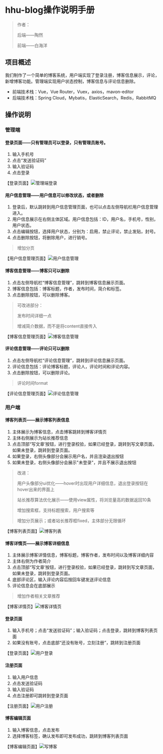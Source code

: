 # hhu-blog操作说明手册

>  作者：
>
> 后端——陶然
>
> 前端——白海洋

## 项目概述

我们制作了一个简单的博客系统，用户端实现了登录注册，博客信息展示，评论，新增博客功能。管理端实现用户状态控制，博客信息与评论信息删除。

- 前端技术栈：Vue，Vue Router，Vuex，axios，mavon-editor
- 后端技术栈：Spring Cloud，Mybatis，ElasticSearch，Redis，RabbitMQ

## 操作说明

### 管理端

#### 登录页面——只有管理员可以登录，只有管理员账号。

1. 输入手机号
2. 点击“发送验证码”
3. 输入验证码
4. 点击登录

【登录页面】![管理端登录](C:\Users\17568\Desktop\图片\管理端登录.png)

#### 用户信息管理——用户信息可以修改状态，或者删除

1. 登录后，默认跳转到用户信息管理页面，也可以点击左侧导航栏用户信息管理进入。
2. 用户信息展示在右侧主体区域。用户信息包括：ID，用户名，手机号，性别，用户状态。
3. 点击编辑按钮，选择用户状态，分别为：启用，禁止评论，禁止发贴，封号。
4. 点击删除按钮，将删除用户，进行销号。

> 增加分页

【用户信息管理页面】![用户信息管理](C:\Users\17568\Desktop\图片\用户信息管理.png)

#### 博客信息管理——博客只可以删除

1. 点击左侧导航栏“博客信息管理”，跳转到博客信息展示页面。
2. 博客信息包括：博客标题，作者，发布时间，简介和标签。
3. 点击删除按钮，可以删除博客。

> 可改进部分：
>
> 发布时间详细一点
>
> 增减简介数据，而不是将content直接传入

【博客信息管理页面】![博客信息管理](C:\Users\17568\Desktop\图片\博客信息管理.png)

#### 评论信息管理——评论只可以删除

1. 点击左侧导航栏“评论信息管理”，跳转到评论信息展示页面。
2. 评论信息包括：评论博客标题，评论人，评论时间和评论内容。
3. 点击删除按钮，可以删除评论。

> 评论时间format

【评论信息管理页面】![评论信息管理](C:\Users\17568\Desktop\图片\评论信息管理.png)

### 用户端

#### 博客列表页——展示博客列表信息

1. 主体展示为博客信息，点击博客跳转到博客详情页
2. 主体右侧展示为站长推荐信息
3. 点击顶部“写文章’按钮，进行登录校验，如果已经登录，跳转到写文章页面，如果未登录，跳转到登录页面。
4. 如果登录，右侧头像部分会展示用户名，并且渲染退出按钮
5. 如果未登录，右侧头像部分会展示"未登录"，并且不展示退出按钮

> 改进：
>
> 用户头像部分ui优化——hover时出现用户详细信息，退出登录按钮在hover出来的界面上
>
> 站长推荐算法优化展示——使用view属性，将浏览量高的数据返回10条
>
> 增加搜索框，支持标题搜索，用户搜索等
>
> 增加分页展示；或者站长推荐框fixed，主体部分无限循环

【博客列表页面】![博客列表](C:\Users\17568\Desktop\图片\博客列表.png)

#### 博客详情页——展示博客详细信息

1. 主体展示博客详情信息，博客标题，博客作者，发布时间以及博客详细内容
2. 主体右侧为作者简介
3. 点击顶部“写文章’按钮，进行登录校验，如果已经登录，跳转到写文章页面，如果未登录，跳转到登录页面。
4. 底部评论区，输入评论内容后按回车键发送评论信息
5. 评论信息会在底部展示

> 增加作者相关文章推荐

【博客详情页】![博客详情页](C:\Users\17568\Desktop\图片\博客详情页.png)

#### 登录页面

1. 输入手机号；点击“发送验证码”；输入验证码；点击登录，跳转到博客列表页面
2. 如果没有账号，点击底部“还没有账号，立刻注册”，跳转到注册页面

【登录页面】![用户登录](C:\Users\17568\Desktop\图片\用户登录.png)

#### 注册页面

1. 输入用户信息
2. 点击发送验证码
3. 输入验证码
4. 点击注册即可跳转到登录页面

【注册页面】![用户注册](C:\Users\17568\Desktop\图片\用户注册.png)

#### 博客编辑页面

1. 输入博客信息，点击发布
2. 选择博客标签，确认发布即可发布成功，跳转到博客列表页面

【博客编辑页面】![写博客](C:\Users\17568\Desktop\图片\写博客.png)

